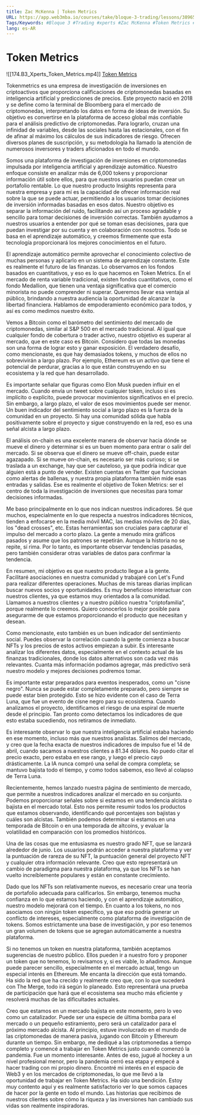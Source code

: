 ```yaml
---
title: Zac McKenna | Token Metrics
URL: https://app.web3mba.io/courses/take/bloque-3-trading/lessons/38965598-zac-mckenna-token-metrics
Tags/Keywords: #Bloque 3 #Trading #xperts #Zac McKenna #Token Metrics #Trading
lang: es-AR
---
```

# Token Metrics
![[174.B3_Xperts_Token_Metrics.mp4]]
[Token Metrics](https://app.web3mba.io?wvideo=c7i8rir4ln)

Tokenmetrics es una empresa de investigación de inversiones en criptoactivos que proporciona calificaciones de criptomonedas basadas en inteligencia artificial y predicciones de precios. Este proyecto nació en 2018 y se define como la terminal de Bloomberg para el mercado de criptomonedas, interpretando los datos en forma de ideas de inversión. Su objetivo es convertirse en la plataforma de acceso global más confiable para el análisis predictivo de criptomonedas. Para lograrlo, cruzan una infinidad de variables, desde las sociales hasta las estacionales, con el fin de afinar al máximo los cálculos de sus indicadores de riesgo. Ofrecen diversos planes de suscripción, y su metodología ha llamado la atención de numerosos inversores y traders aficionados en todo el mundo.

Somos una plataforma de investigación de inversiones en criptomonedas impulsada por inteligencia artificial y aprendizaje automático. Nuestro enfoque consiste en analizar más de 6,000 tokens y proporcionar información útil sobre ellos, para que nuestros usuarios puedan crear un portafolio rentable. Lo que nuestro producto Insights representa para nuestra empresa y para mí es la capacidad de ofrecer información real sobre la que se puede actuar, permitiendo a los usuarios tomar decisiones de inversión informadas basadas en esos datos. Nuestro objetivo es separar la información del ruido, facilitando así un proceso agradable y sencillo para tomar decisiones de inversión correctas. También ayudamos a nuestros usuarios a entender por qué se toman esas decisiones, para que puedan investigar por su cuenta y en colaboración con nosotros. Todo se basa en el aprendizaje automático, y creemos firmemente que esta tecnología proporcionará los mejores conocimientos en el futuro.

El aprendizaje automático permite aprovechar el conocimiento colectivo de muchas personas y aplicarlo en un sistema de aprendizaje constante. Este es realmente el futuro de las finanzas. Lo observamos en los fondos basados en cuantitativos, y eso es lo que hacemos en Token Metrics. En el mercado de renta variable tradicional, existen fondos cuantitativos, como el fondo Medallion, que tienen una ventaja significativa que el comercio minorista no puede comprender ni superar. Queremos llevar esa ventaja al público, brindando a nuestra audiencia la oportunidad de alcanzar la libertad financiera. Hablamos de empoderamiento económico para todos, y así es como medimos nuestro éxito.

Vemos a Bitcoin como el barómetro del sentimiento del mercado de criptomonedas, similar al S&P 500 en el mercado tradicional. Al igual que cualquier fondo de cobertura o trader activo, nuestro objetivo es superar al mercado, que en este caso es Bitcoin. Considero que todas las monedas son una forma de lograr esto y ganar exposición. El verdadero desafío, como mencionaste, es que hay demasiados tokens, y muchos de ellos no sobrevivirán a largo plazo. Por ejemplo, Ethereum es un activo que tiene el potencial de perdurar, gracias a lo que están construyendo en su ecosistema y la red que han desarrollado.

Es importante señalar que figuras como Elon Musk pueden influir en el mercado. Cuando envía un tweet sobre cualquier token, incluso si es implícito o explícito, puede provocar movimientos significativos en el precio. Sin embargo, a largo plazo, el valor de esos movimientos puede ser menor. Un buen indicador del sentimiento social a largo plazo es la fuerza de la comunidad en un proyecto. Si hay una comunidad sólida que habla positivamente sobre el proyecto y sigue construyendo en la red, eso es una señal alcista a largo plazo.

El análisis on-chain es una excelente manera de observar hacia dónde se mueve el dinero y determinar si es un buen momento para entrar o salir del mercado. Si se observa que el dinero se mueve off-chain, puede estar agazapado. Si se mueve on-chain, es necesario ser más curioso; si se traslada a un exchange, hay que ser cauteloso, ya que podría indicar que alguien está a punto de vender. Existen cuentas en Twitter que funcionan como alertas de ballenas, y nuestra propia plataforma también mide esas entradas y salidas. Ese es realmente el objetivo de Token Metrics: ser el centro de toda la investigación de inversiones que necesitas para tomar decisiones informadas.

Me baso principalmente en lo que nos indican nuestros indicadores. Sé que muchos, especialmente en lo que respecta a nuestros indicadores técnicos, tienden a enfocarse en la media móvil MAC, las medias móviles de 20 días, los "dead crosses", etc. Estas herramientas son cruciales para capturar el impulso del mercado a corto plazo. La gente a menudo mira gráficos pasados y asume que los patrones se repetirán. Aunque la historia no se repite, sí rima. Por lo tanto, es importante observar tendencias pasadas, pero también considerar otras variables de datos para confirmar la tendencia.

En resumen, mi objetivo es que nuestro producto llegue a la gente. Facilitaré asociaciones en nuestra comunidad y trabajaré con Let's Fund para realizar diferentes operaciones. Muchas de mis tareas diarias implican buscar nuevos socios y oportunidades. Es muy beneficioso interactuar con nuestros clientes, ya que estamos muy orientados a la comunidad. Llamamos a nuestros clientes y a nuestro público nuestra "criptofamilia", porque realmente lo creemos. Quiero conocerlos lo mejor posible para asegurarme de que estamos proporcionando el producto que necesitan y desean.

Como mencionaste, esto también es un buen indicador del sentimiento social. Puedes observar la correlación cuando la gente comienza a buscar NFTs y los precios de estos activos empiezan a subir. Es interesante analizar los diferentes datos, especialmente en el contexto actual de las finanzas tradicionales, donde los datos alternativos son cada vez más relevantes. Cuanta más información podamos agregar, más predictivo será nuestro modelo y mejores decisiones podremos tomar.

Es importante estar preparados para eventos inesperados, como un "cisne negro". Nunca se puede estar completamente preparado, pero siempre se puede estar bien protegido. Esto se hizo evidente con el caso de Terra Luna, que fue un evento de cisne negro para su ecosistema. Cuando analizamos el proyecto, identificamos el riesgo de una espiral de muerte desde el principio. Tan pronto como detectamos los indicadores de que esto estaba sucediendo, nos retiramos de inmediato.

Es interesante observar lo que nuestra inteligencia artificial estaba haciendo en ese momento, incluso más que nuestros analistas. Salimos del mercado, y creo que la fecha exacta de nuestros indicadores de impulso fue el 14 de abril, cuando sacamos a nuestros clientes a 81.34 dólares. No puedo citar el precio exacto, pero estaba en ese rango, y luego el precio cayó drásticamente. La IA nunca compró una señal de compra completa; se mantuvo bajista todo el tiempo, y como todos sabemos, eso llevó al colapso de Terra Luna.

Recientemente, hemos lanzado nuestra página de sentimiento de mercado, que permite a nuestros indicadores analizar el mercado en su conjunto. Podemos proporcionar señales sobre si estamos en una tendencia alcista o bajista en el mercado total. Esto nos permite resumir todos los productos que estamos observando, identificando qué porcentajes son bajistas y cuáles son alcistas. También podemos determinar si estamos en una temporada de Bitcoin o en una temporada de altcoins, y evaluar la volatilidad en comparación con los promedios históricos.

Una de las cosas que me entusiasma es nuestro grado NFT, que se lanzará alrededor de junio. Los usuarios podrán acceder a nuestra plataforma y ver la puntuación de rareza de su NFT, la puntuación general del proyecto NFT y cualquier otra información relevante. Creo que esto representará un cambio de paradigma para nuestra plataforma, ya que los NFTs se han vuelto increíblemente populares y están en constante crecimiento.

Dado que los NFTs son relativamente nuevos, es necesario crear una teoría de portafolio adecuada para calificarlos. Sin embargo, tenemos mucha confianza en lo que estamos haciendo, y con el aprendizaje automático, nuestro modelo mejorará con el tiempo. En cuanto a los tokens, no nos asociamos con ningún token específico, ya que eso podría generar un conflicto de intereses, especialmente como plataforma de investigación de tokens. Somos estrictamente una base de investigación, y por eso tenemos un gran volumen de tokens que se agregan automáticamente a nuestra plataforma.

Si no tenemos un token en nuestra plataforma, también aceptamos sugerencias de nuestro público. Ellos pueden ir a nuestro foro y proponer un token que no tenemos, lo revisamos y, si es viable, lo añadimos. Aunque puede parecer sencillo, especialmente en el mercado actual, tengo un especial interés en Ethereum. Me encanta la dirección que está tomando. Ha sido la red que ha crecido y realmente creo que, con lo que sucederá con The Merge, todo irá según lo planeado. Esto representará una prueba de participación que hará que el ecosistema sea mucho más eficiente y resolverá muchas de las dificultades actuales.

Creo que estamos en un mercado bajista en este momento, pero lo veo como un catalizador. Puede ser una especie de última bomba para el mercado o un pequeño estiramiento, pero será un catalizador para el próximo mercado alcista. Al principio, estuve involucrado en el mundo de las criptomonedas de manera pasiva, jugando con Bitcoin y Ethereum durante un tiempo. Sin embargo, me dediqué a las criptomonedas a tiempo completo y comencé a trabajar en Token Metrics justo cuando comenzó la pandemia. Fue un momento interesante. Antes de eso, jugué al hockey a un nivel profesional menor, pero la pandemia cerró esa etapa y empecé a hacer trading con mi propio dinero. Encontré mi interés en el espacio de Web3 y en los mercados de criptomonedas, lo que me llevó a la oportunidad de trabajar en Token Metrics. Ha sido una bendición. Estoy muy contento aquí y es realmente satisfactorio ver lo que somos capaces de hacer por la gente en todo el mundo. Las historias que recibimos de nuestros clientes sobre cómo la riqueza y las inversiones han cambiado sus vidas son realmente inspiradoras.